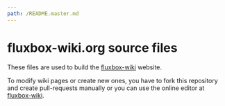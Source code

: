 ```yaml
---
path: /README.master.md
---
```

# fluxbox-wiki.org source files

These files are used to build the [fluxbox-wiki] website.

To modify wiki pages or create new ones, you have to fork this repository and create pull-requests manually or you can use the online editor at [fluxbox-wiki].

[fluxbox-wiki]: https://sillyslux.github.io/fluxbox-wiki/
